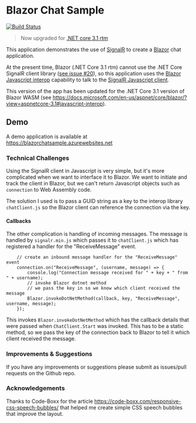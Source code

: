 # Blazor Chat Sample

[![Build Status](https://dev.azure.com/conficient/BlazorChatSample/_apis/build/status/conficient.BlazorChatSample?branchName=master)](https://dev.azure.com/conficient/BlazorChatSample/_build/latest?definitionId=2&branchName=master)

> Now upgraded for [.NET core 3.1 rtm](https://devblogs.microsoft.com/aspnet/asp-net-core-updates-in-net-core-3-1/)

This application demonstrates the use of [SignalR](https://www.asp.net/signalr) 
to create a [Blazor](https://blazor.net/) chat application.

At the present time, Blazor (.NET Core 3.1 rtm) cannot use the .NET Core SignalR client library 
([see issue #20](https://github.com/aspnet/Blazor/issues/20)), so this application uses the 
[Blazor Javascript interop](https://docs.microsoft.com/en-us/aspnet/core/blazor/javascript-interop?view=aspnetcore-3.1)
capability to talk to the [SignalR Javascript client](https://docs.microsoft.com/en-us/aspnet/core/signalr/javascript-client?view=aspnetcore-3.1).
        
This version of the app has been updated for the .NET Core 3.1 version of Blazor WASM
(see https://docs.microsoft.com/en-us/aspnet/core/blazor/?view=aspnetcore-3.1#javascript-interop). 

## Demo

A demo application is available at https://blazorchatsample.azurewebsites.net 

### Technical Challenges 

Using the SignalR client in Javascript is very simple, but it's more complicated when we want to 
interface it to Blazor. We want to initiate and track the client in Blazor, but we can't return 
Javascript objects such as `connection` to Web Assembly code.

The solution I used is to pass a GUID string as a key to the interop library `chatClient.js` so 
the Blazor client can reference the connection via the key.

#### Callbacks

The other complication is handling of incoming messages. The message is handled by `signalr.min.js`
which passes it to `chatClient.js` which has registered a handler for the "ReceiveMessage" event.
```
    // create an inbound message handler for the "ReceiveMessage" event
    connection.on("ReceiveMessage", (username, message) => {
        console.log("Connection message received for " + key + " from " + username);
        // invoke Blazor dotnet method 
        // we pass the key in so we know which client received the message
        Blazor.invokeDotNetMethod(callback, key, "ReceiveMessage", username, message);
    });
```
This invokes `Blazor.invokeDotNetMethod` which has the callback details that were passed 
when `ChatClient.Start` was invoked. This has to be a static method, so we pass the key of
the connection back to Blazor to tell it which client received the message.

### Improvements & Suggestions

If you have any improvements or suggestions please submit as issues/pull requests on the Github repo.

### Acknowledgements

Thanks to Code-Boxx for the article https://code-boxx.com/responsive-css-speech-bubbles/ 
that helped me create simple CSS speech bubbles that improve the layout.
